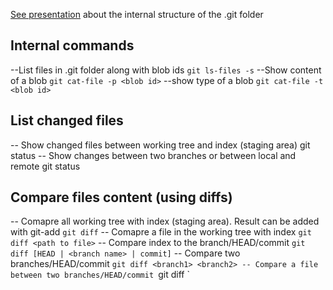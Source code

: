 [See presentation](https://github.com/git-school/git-under-the-hood/blob/master/demystifying-git-slides.pdf) about the internal structure of the .git folder

## Internal commands
--List files in .git folder along with blob ids
`git ls-files -s`
--Show content of a blob
`git cat-file -p <blob id>`
--show type of a blob
`git cat-file -t <blob id>`

## List changed files
-- Show changed files between working tree and index (staging area)
git status
-- Show changes between two branches or between local and remote
git status 

## Compare files content (using diffs)
-- Comapre all working tree with index (staging area). Result can be added with git-add
`git diff`
-- Comapre a file in the working tree with index
`git diff <path to file>`
-- Compare index to the branch/HEAD/commit
`git diff [HEAD | <branch name> | commit]`
-- Compare two branches/HEAD/commit
`git diff <branch1> <branch2>
-- Compare a file between two branches/HEAD/commit
`git diff <branch1> <branch2> <path to file>`



